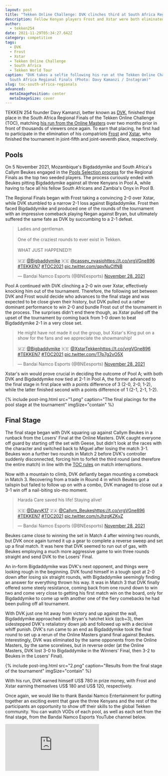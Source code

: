 ```yaml
---
layout: post
title: "Tekken Online Challenge: DVK clinches third at South Africa Regional Finals"
description: Fellow Kenyan players Frost and Xstar were both eliminated in the pool stage.
author:
  - tekken254
date: 2021-11-29T05:34:27.642Z
category: competitive
tags:
  - DVK
  - Frost
  - Xstar
  - Tekken Online Challenge
  - South Africa
  - Tekken World Tour
caption: "DVK takes a selfie following his run at the Tekken Online Challenge:
  South Africa Regional Finals (Photo: Davy Kamanzi / Instagram)"
slug: toc-south-africa-regionals
advanced:
  metaImagePosition: center
  metaImageSize: cover
---
```

<p>TEKKEN 254 founder Davy Kamanzi, better known as <a href="/circuit/tekken/profile.html?id=4092983" target="_blank">DVK</a>, finished third place in the South Africa Regional Finals of the Tekken Online Challenge (TOC), matching <a href="/news/2021/09/19/dvk-toc-south-africa" target="_blank">his run from the Online Masters</a> over two months prior in front of thousands of viewers once again. To earn that placing, he first had to participate in the elimination of his compatriots <a href="/circuit/tekken/profile.html?id=4644523" target="_blank">Frost</a> and <a href="/circuit/tekken/profile.html?id=4183920" target="_blank">Xstar</a>, who finished the tournament in joint-fifth and joint-seventh place, respectively.</p>



<section>
    <h2 class="site-red uppercase">Pools</h2>
    <p>On 5 November 2021, Mozambique's Bigdaddymike and South Africa's Callym Beukes engaged in the <a href="https://twitter.com/BNEesports/status/1456667626864840711" target="_blank">Pools Selection process</a> for the Regional Finals as the top two seeded players. The process curiously ended with Beukes pitting Bigdaddymike against all three Kenyans in Pool A, while having to face all his fellow South Africans and Zambia's Onyx in Pool B.</p>
    <p>The Regional Finals began with Frost taking a convincing 2-0 over Xstar, while DVK stumbled to a narrow 2-1 loss against Bigdaddymike. Frost then faced Bigdaddymike and produced one of the rounds of the tournament with an impressive comeback playing Negan against Bryan, but ultimately suffered the same fate as DVK by succumbing to a 2-1 defeat.</p>
    <div class="d-flex justify-content-center">
        <blockquote class="twitter-tweet"><p lang="en" dir="ltr">Ladies and gentleman.<br><br>One of the craziest rounds to ever exist in Tekken.<br><br>WHAT JUST HAPPENED?!<br><br>🇲🇿 <a href="https://twitter.com/Bigbaddymike?ref_src=twsrc%5Etfw">@Bigbaddymike</a> 🇰🇪 <a href="https://twitter.com/cassey_nyasio?ref_src=twsrc%5Etfw">@cassey_nyasio</a><a href="https://t.co/vrgVGne896">https://t.co/vrgVGne896</a> <a href="https://twitter.com/hashtag/TEKKEN7?src=hash&amp;ref_src=twsrc%5Etfw">#TEKKEN7</a> <a href="https://twitter.com/hashtag/TOC2021?src=hash&amp;ref_src=twsrc%5Etfw">#TOC2021</a> <a href="https://t.co/qpvNuClfNB">pic.twitter.com/qpvNuClfNB</a></p>&mdash; Bandai Namco Esports (@BNEesports) <a href="https://twitter.com/BNEesports/status/1465001195102085121?ref_src=twsrc%5Etfw">November 28, 2021</a></blockquote> <script async src="https://platform.twitter.com/widgets.js" charset="utf-8"></script>
    </div>
    <p>Pool A continued with DVK clinching a 2-0 win over Xstar, effectively knocking him out of the tournament. Therefore, the following set between DVK and Frost would decide who advances to the final stage and was expected to be close given their history, but DVK pulled out a rather dominant performance to win 2-0 and bundle Frost out of the tournament in the process. The surprises didn't end there though, as Xstar pulled off the upset of the tournament by coming back from 1-0 down to beat Bigdaddymike 2-1 in a very close set.</p>
    <div class="d-flex justify-content-center">
        <blockquote class="twitter-tweet"><p lang="en" dir="ltr">He might have not made it out the group, but Xstar&#39;s King put on a show for the fans and we appreciate the showmanship!<br><br>🇲🇿 <a href="https://twitter.com/Bigbaddymike?ref_src=twsrc%5Etfw">@Bigbaddymike</a> 🇰🇪 <a href="https://twitter.com/XstarTekken?ref_src=twsrc%5Etfw">@XstarTekken</a><a href="https://t.co/vrgVGne896">https://t.co/vrgVGne896</a> <a href="https://twitter.com/hashtag/TEKKEN7?src=hash&amp;ref_src=twsrc%5Etfw">#TEKKEN7</a> <a href="https://twitter.com/hashtag/TOC2021?src=hash&amp;ref_src=twsrc%5Etfw">#TOC2021</a> <a href="https://t.co/T7p7g2vO5X">pic.twitter.com/T7p7g2vO5X</a></p>&mdash; Bandai Namco Esports (@BNEesports) <a href="https://twitter.com/BNEesports/status/1465015333727531009?ref_src=twsrc%5Etfw">November 28, 2021</a></blockquote> <script async src="https://platform.twitter.com/widgets.js" charset="utf-8"></script>
    </div>
    <p>Xstar's win would prove crucial in deciding the outcome of Pool A; with both DVK and Bigdaddymike now tied at 2-1 in Pool A, the former advanced to the final stage in first place with a points difference of 3 (2-0, 2-0, 1-2), while the latter finished second with a points difference of 1 (2-1, 2-1, 1-2).</p>    
    {% include post-img.html src="1.png" caption="The final placings for the pool stage at the tournament" imgSize="contain" %}
</section>

<section>
    <h2 class="site-red uppercase">Final Stage</h2>
    <p>The final stage began with DVK squaring up against Callym Beukes in a runback from the Losers' Final at the Online Masters. DVK caught everyone off guard by starting off the set with Geese, but didn't look at the races with the character and switched back to Miguel after losing the match 3-1. Beukes won a further two rounds in Match 2 before DVK's controller suddenly disconnected, forcing him to forfeit the third round (and therefore the entire match) in line with the <a href="https://www.bandainamcoent.com/legal/community-events/official-rules-toc2021" target="_blank">TOC rules</a> on match interruptions.</p>
    <p>Now with a mountain to climb, DVK defiantly began mounting a comeback in Match 3. Recovering from a trade in Round 4 in which Beukes got a tailspin but failed to follow up on with a combo, DVK managed to close out a 3-1 win off a nail-biting slo-mo moment.</p>
    <div class="d-flex justify-content-center">
        <blockquote class="twitter-tweet"><p lang="en" dir="ltr">Harada Care saved his life! Staying alive!<br><br>🇰🇪 <a href="https://twitter.com/DavyK17?ref_src=twsrc%5Etfw">@DavyK17</a> 🇿🇦 <a href="https://twitter.com/Callym_Beukes?ref_src=twsrc%5Etfw">@Callym_Beukes</a><a href="https://t.co/vrgVGne896">https://t.co/vrgVGne896</a> <a href="https://twitter.com/hashtag/TEKKEN7?src=hash&amp;ref_src=twsrc%5Etfw">#TEKKEN7</a> <a href="https://twitter.com/hashtag/TOC2021?src=hash&amp;ref_src=twsrc%5Etfw">#TOC2021</a> <a href="https://t.co/nJhzgKZKyZ">pic.twitter.com/nJhzgKZKyZ</a></p>&mdash; Bandai Namco Esports (@BNEesports) <a href="https://twitter.com/BNEesports/status/1465036051274076161?ref_src=twsrc%5Etfw">November 28, 2021</a></blockquote> <script async src="https://platform.twitter.com/widgets.js" charset="utf-8"></script>
    </div>
    <p>Beukes came close to winning the set in Match 4 after winning two rounds, but DVK once again turned it up a gear to complete a reverse sweep and set up a final match. It was here that DVK seemed to run out of gas, with Beukes employing a much more aggressive game to win three rounds straight and send DVK to the Losers' Final.</p>
    <p>An in-form Bigdaddymike was DVK's next opponent, and things were looking rough in the beginning. DVK found himself in a tough spot at 2-0 down after losing six straight rounds, with Bigdaddymike seemingly finding an answer for everything thrown his way. It was in Match 3 that DVK finally offered some steely resistance, coming back from one round down to win two and come very close to getting his first match win on the board, only for Bigdaddymike to come up with another one of the fiery comebacks he had been pulling off all tournament.</p>
    <p>With DVK just one hit away from victory and up against the wall, Bigdaddymike approached with Bryan's hatchet kick (qcb+3), then sidestepped DVK's retaliatory down jab and followed up with a decisive whiff punish. DVK's run came to an end as Bigdaddymike took the final round to set up a rerun of the Online Masters grand final against Beukes. Interestingly, DVK was eliminated by the same opponents from the Online Masters, by the same scorelines, but in reverse order (at the Online Masters, DVK lost 3-0 to Bigdaddymike in the Winners' Final, then 3-2 to Beukes in the Losers' Final).</p>
    {% include post-img.html src="2.png" caption="Results from the final stage of the tournament" imgSize="contain" %}
    <p>With his run, DVK earned himself US$ 780 in prize money, with Frost and Xstar earning themselves US$ 180 and US$ 120, respectively.</p>
</section>



<aside>
    <p>Once again, we would like to thank Bandai Namco Entertainment for putting together an exciting event that gave the three Kenyans and the rest of the participants an opportunity to show off their skills to the global Tekken community. You can watch VODs of each pool, as well as each set from the final stage, from the Bandai Namco Esports YouTube channel below.</p>
    <div class="video-container d-flex justify-content-center mb-3">
        <iframe class="video-showcase" src="https://www.youtube.com/embed/videoseries?list=PLjw4VUNxDgU4S1d8vacytS3HGQP_fawE2" frameborder="0" allow="autoplay; encrypted-media" allowfullscreen></iframe>
    </div>
<aside>